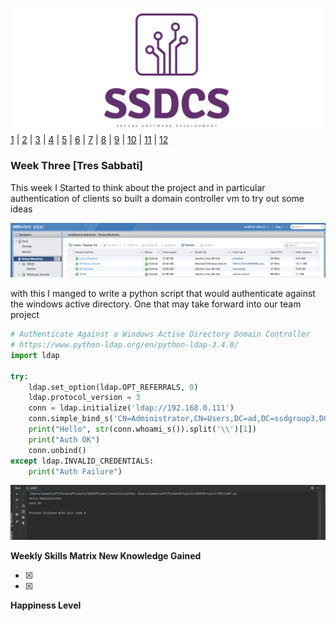 ![Logo](Images/Logo.png)
[1](/MyPortfolio/SSDCS/Unit01.html) | [2](/MyPortfolio/SSDCS/Unit02.html) | [3](/MyPortfolio/SSDCS/Unit03.html) | [4](/MyPortfolio/SSDCS/Unit04.html) | [5](/MyPortfolio/SSDCS/Unit05.html) | [6](/MyPortfolio/SSDCS/Unit06.html) | [7](/MyPortfolio/SSDCS/Unit07.html) | [8](/MyPortfolio/SSDCS/Unit08.html) | [9](/MyPortfolio/SSDCS/Unit09.html) | [10](/MyPortfolio/SSDCS/Unit10.html) | [11](/MyPortfolio/SSDCS/Unit11.html) | [12](/MyPortfolio/SSDCS/Unit12.html)
### Week Three [Tres Sabbati]

This week I Started to think about the project and in particular authentication of clients so built a domain controller vm to try out some ideas 

![Logo](Images/ESXI.png)

with this I manged to write a python script that would authenticate against the windows active directory. One that may take forward into our team project

```python
# Authenticate Against a Windows Active Directory Domain Controller
# https://www.python-ldap.org/en/python-ldap-3.4.0/
import ldap

try:
    ldap.set_option(ldap.OPT_REFERRALS, 0)
    ldap.protocol_version = 3
    conn = ldap.initialize('ldap://192.168.0.111')
    conn.simple_bind_s('CN=Administrator,CN=Users,DC=ad,DC=ssdgroup3,DC=info', 'letmein')
    print("Hello", str(conn.whoami_s()).split('\\')[1])
    print("Auth OK")
    conn.unbind()
except ldap.INVALID_CREDENTIALS:
    print("Auth Failure")

```

![Logo](Images/LDAP.png)

**Weekly Skills Matrix New Knowledge Gained**

- [x] 
- [x] 

**Happiness Level**
